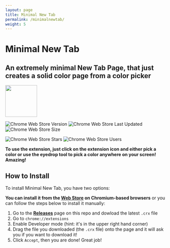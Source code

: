 ```yaml
---
layout: page
title: Minimal New Tab
permalink: /minimalnewtab/
weight: 5
---
```


# **Minimal New Tab**
## **An extremely minimal New Tab Page, that just creates a solid color page from a color picker**

<a href="https://chromewebstore.google.com/detail/tidy-tab-groups/fmnangpmhapcdjpnfjanckicmmhodgka">
<img style="height:100px" src="https://user-images.githubusercontent.com/53124886/111952712-34f12300-8aee-11eb-9fdd-ad579a1eb235.png"></img>
</a>

<img alt="Chrome Web Store Version" src="https://img.shields.io/chrome-web-store/v/fmnangpmhapcdjpnfjanckicmmhodgka?style=flat"> <img alt="Chrome Web Store Last Updated" src="https://img.shields.io/chrome-web-store/last-updated/fmnangpmhapcdjpnfjanckicmmhodgka?style=flat"> <img alt="Chrome Web Store Size" src="https://img.shields.io/chrome-web-store/size/fmnangpmhapcdjpnfjanckicmmhodgka">

<img alt="Chrome Web Store Stars" src="https://img.shields.io/chrome-web-store/stars/fmnangpmhapcdjpnfjanckicmmhodgka?style=flat"> <img alt="Chrome Web Store Users" src="https://img.shields.io/chrome-web-store/users/fmnangpmhapcdjpnfjanckicmmhodgka?style=flat">

**To use the extension, just click on the extension icon and either pick a color or use the eyedrop tool to pick a color anywhere on your screen! Amazing!**

## How to Install

To install Minimal New Tab, you have two options:

**You can install it from the [Web Store](https://chromewebstore.google.com/detail/tidy-tab-groups/fmnangpmhapcdjpnfjanckicmmhodgka) on Chromium-based browsers** or you can follow the steps below to install it manually: 

1. Go to the **[Releases](https://github.com/elouangrimm/minimalnewtab/releases)** page on this repo and dowload the latest `.crx` file
2. Go to `chrome://extensions`
3. Enable Developer mode (hint: it's in the upper right hand corner)
4. Drag the file you downloaded (the `.crx` file) onto the page and it will ask you if you want to download it!
5. Click `Accept`, then you are done! Great job!
